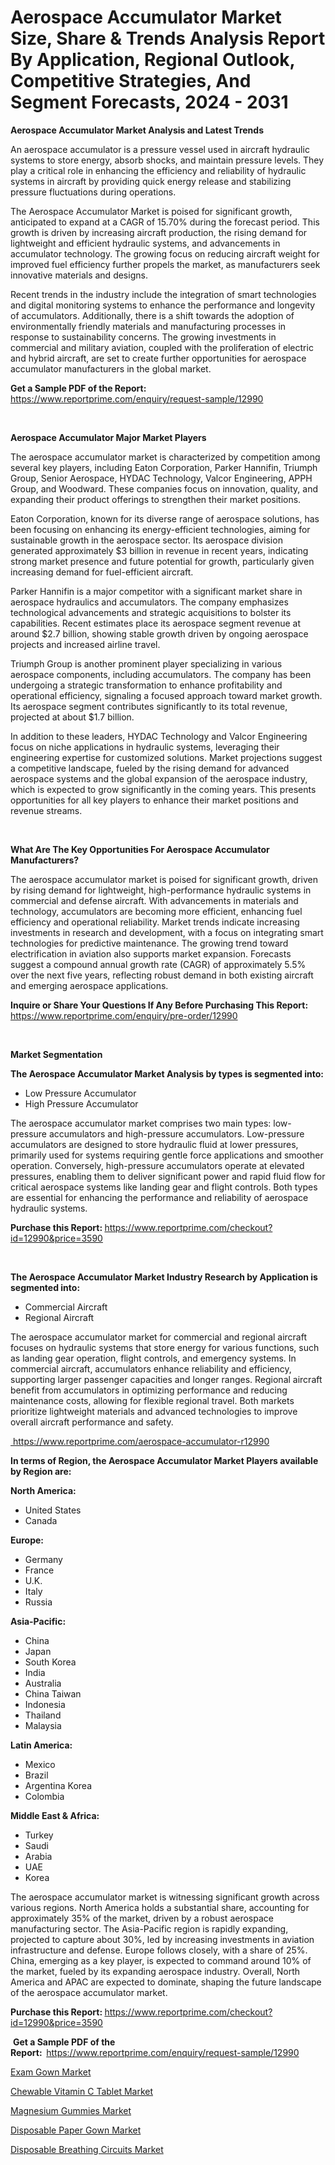 <p><h1>Aerospace Accumulator Market Size, Share & Trends Analysis Report By Application, Regional Outlook, Competitive Strategies, And Segment Forecasts, 2024 - 2031</h1></p><p><strong>Aerospace Accumulator Market Analysis and Latest Trends</strong></p>
<p><p>An aerospace accumulator is a pressure vessel used in aircraft hydraulic systems to store energy, absorb shocks, and maintain pressure levels. They play a critical role in enhancing the efficiency and reliability of hydraulic systems in aircraft by providing quick energy release and stabilizing pressure fluctuations during operations. </p><p>The Aerospace Accumulator Market is poised for significant growth, anticipated to expand at a CAGR of 15.70% during the forecast period. This growth is driven by increasing aircraft production, the rising demand for lightweight and efficient hydraulic systems, and advancements in accumulator technology. The growing focus on reducing aircraft weight for improved fuel efficiency further propels the market, as manufacturers seek innovative materials and designs.</p><p>Recent trends in the industry include the integration of smart technologies and digital monitoring systems to enhance the performance and longevity of accumulators. Additionally, there is a shift towards the adoption of environmentally friendly materials and manufacturing processes in response to sustainability concerns. The growing investments in commercial and military aviation, coupled with the proliferation of electric and hybrid aircraft, are set to create further opportunities for aerospace accumulator manufacturers in the global market.</p></p>
<p><strong>Get a Sample PDF of the Report:&nbsp;</strong> <a href="https://www.reportprime.com/enquiry/request-sample/12990?utm_campaign=104&utm_medium=2&utm_source=Github&utm_content=ia&utm_term=21112024&utm_id=aerospace-accumulator">https://www.reportprime.com/enquiry/request-sample/12990</a></p>
<p>&nbsp;</p>
<p><strong>Aerospace Accumulator Major Market Players</strong></p>
<p><p>The aerospace accumulator market is characterized by competition among several key players, including Eaton Corporation, Parker Hannifin, Triumph Group, Senior Aerospace, HYDAC Technology, Valcor Engineering, APPH Group, and Woodward. These companies focus on innovation, quality, and expanding their product offerings to strengthen their market positions.</p><p>Eaton Corporation, known for its diverse range of aerospace solutions, has been focusing on enhancing its energy-efficient technologies, aiming for sustainable growth in the aerospace sector. Its aerospace division generated approximately $3 billion in revenue in recent years, indicating strong market presence and future potential for growth, particularly given increasing demand for fuel-efficient aircraft.</p><p>Parker Hannifin is a major competitor with a significant market share in aerospace hydraulics and accumulators. The company emphasizes technological advancements and strategic acquisitions to bolster its capabilities. Recent estimates place its aerospace segment revenue at around $2.7 billion, showing stable growth driven by ongoing aerospace projects and increased airline travel.</p><p>Triumph Group is another prominent player specializing in various aerospace components, including accumulators. The company has been undergoing a strategic transformation to enhance profitability and operational efficiency, signaling a focused approach toward market growth. Its aerospace segment contributes significantly to its total revenue, projected at about $1.7 billion.</p><p>In addition to these leaders, HYDAC Technology and Valcor Engineering focus on niche applications in hydraulic systems, leveraging their engineering expertise for customized solutions. Market projections suggest a competitive landscape, fueled by the rising demand for advanced aerospace systems and the global expansion of the aerospace industry, which is expected to grow significantly in the coming years. This presents opportunities for all key players to enhance their market positions and revenue streams.</p></p>
<p>&nbsp;</p>
<p><strong>What Are The Key Opportunities For Aerospace Accumulator Manufacturers?</strong></p>
<p><p>The aerospace accumulator market is poised for significant growth, driven by rising demand for lightweight, high-performance hydraulic systems in commercial and defense aircraft. With advancements in materials and technology, accumulators are becoming more efficient, enhancing fuel efficiency and operational reliability. Market trends indicate increasing investments in research and development, with a focus on integrating smart technologies for predictive maintenance. The growing trend toward electrification in aviation also supports market expansion. Forecasts suggest a compound annual growth rate (CAGR) of approximately 5.5% over the next five years, reflecting robust demand in both existing aircraft and emerging aerospace applications.</p></p>
<p><strong>Inquire or Share Your Questions If Any Before Purchasing This Report:</strong> <a href="https://www.reportprime.com/enquiry/pre-order/12990?utm_campaign=104&utm_medium=2&utm_source=Github&utm_content=ia&utm_term=21112024&utm_id=aerospace-accumulator">https://www.reportprime.com/enquiry/pre-order/12990</a></p>
<p>&nbsp;</p>
<p><strong>Market Segmentation</strong></p>
<p><strong>The Aerospace Accumulator Market Analysis by types is segmented into:</strong></p>
<p><ul><li>Low Pressure Accumulator</li><li>High Pressure Accumulator</li></ul></p>
<p><p>The aerospace accumulator market comprises two main types: low-pressure accumulators and high-pressure accumulators. Low-pressure accumulators are designed to store hydraulic fluid at lower pressures, primarily used for systems requiring gentle force applications and smoother operation. Conversely, high-pressure accumulators operate at elevated pressures, enabling them to deliver significant power and rapid fluid flow for critical aerospace systems like landing gear and flight controls. Both types are essential for enhancing the performance and reliability of aerospace hydraulic systems.</p></p>
<p><strong>Purchase this Report:&nbsp;</strong><a href="https://www.reportprime.com/checkout?id=12990&price=3590&utm_campaign=104&utm_medium=2&utm_source=Github&utm_content=ia&utm_term=21112024&utm_id=aerospace-accumulator">https://www.reportprime.com/checkout?id=12990&price=3590</a></p>
<p>&nbsp;</p>
<p><strong>The Aerospace Accumulator Market Industry Research by Application is segmented into:</strong></p>
<p><ul><li>Commercial Aircraft</li><li>Regional Aircraft</li></ul></p>
<p><p>The aerospace accumulator market for commercial and regional aircraft focuses on hydraulic systems that store energy for various functions, such as landing gear operation, flight controls, and emergency systems. In commercial aircraft, accumulators enhance reliability and efficiency, supporting larger passenger capacities and longer ranges. Regional aircraft benefit from accumulators in optimizing performance and reducing maintenance costs, allowing for flexible regional travel. Both markets prioritize lightweight materials and advanced technologies to improve overall aircraft performance and safety.</p></p>
<p><a href="https://www.reportprime.com/aerospace-accumulator-r12990?utm_campaign=104&utm_medium=2&utm_source=Github&utm_content=ia&utm_term=21112024&utm_id=aerospace-accumulator">&nbsp;https://www.reportprime.com/aerospace-accumulator-r12990</a></p>
<p><strong>In terms of Region, the Aerospace Accumulator Market Players available by Region are:</strong></p>
<p>
    <p> <strong> North America: </strong>
        <ul>
            <li>United States</li>
            <li>Canada</li>
        </ul>
        </p> 
    <p> <strong> Europe: </strong>
        <ul>
            <li>Germany</li>
            <li>France</li>
            <li>U.K.</li>
            <li>Italy</li>
            <li>Russia</li>
        </ul>
        </p> 
    <p> <strong> Asia-Pacific: </strong>
        <ul>
            <li>China</li>
            <li>Japan</li>
            <li>South Korea</li>
            <li>India</li>
            <li>Australia</li>
            <li>China Taiwan</li>
            <li>Indonesia</li>
            <li>Thailand</li>
            <li>Malaysia</li>
        </ul>
        </p> 
    <p> <strong> Latin America: </strong>
        <ul>
            <li>Mexico</li>
            <li>Brazil</li>
            <li>Argentina Korea</li>
            <li>Colombia</li>
        </ul>
        </p> 
    <p> <strong> Middle East & Africa: </strong>
        <ul>
            <li>Turkey</li>
            <li>Saudi</li>
            <li>Arabia</li>
            <li>UAE</li>
            <li>Korea</li>
        </ul>
    </p>
    </p>
<p><p>The aerospace accumulator market is witnessing significant growth across various regions. North America holds a substantial share, accounting for approximately 35% of the market, driven by a robust aerospace manufacturing sector. The Asia-Pacific region is rapidly expanding, projected to capture about 30%, led by increasing investments in aviation infrastructure and defense. Europe follows closely, with a share of 25%. China, emerging as a key player, is expected to command around 10% of the market, fueled by its expanding aerospace industry. Overall, North America and APAC are expected to dominate, shaping the future landscape of the aerospace accumulator market.</p></p>
<p><strong>Purchase this Report: </strong><a href="https://www.reportprime.com/checkout?id=12990&price=3590&utm_campaign=104&utm_medium=2&utm_source=Github&utm_content=ia&utm_term=21112024&utm_id=aerospace-accumulator">https://www.reportprime.com/checkout?id=12990&price=3590</a></p>
<p>&nbsp;<strong>Get a Sample PDF of the Report:&nbsp;&nbsp;</strong><a href="https://www.reportprime.com/enquiry/request-sample/12990?utm_campaign=104&utm_medium=2&utm_source=Github&utm_content=ia&utm_term=21112024&utm_id=aerospace-accumulator">https://www.reportprime.com/enquiry/request-sample/12990</a></p>
<p><strong></strong></p>
<p><p><a href="https://www.linkedin.com/pulse/forecasts-exam-gown-market-anticipated-7-cagr-from-2024-mryle?utm_campaign=104&utm_medium=2&utm_source=Github&utm_content=ia&utm_term=21112024&utm_id=aerospace-accumulator">Exam Gown Market</a></p><p><a href="https://issuu.com/reportprime-2/docs/chewable-vitamin-c-tablet-market-si_5bb27119827cb4?utm_campaign=104&utm_medium=2&utm_source=Github&utm_content=ia&utm_term=21112024&utm_id=aerospace-accumulator">Chewable Vitamin C Tablet Market</a></p><p><a href="https://issuu.com/reportprime-2/docs/magnesium-gummies-market-size-2030._0819ca03f86647?utm_campaign=104&utm_medium=2&utm_source=Github&utm_content=ia&utm_term=21112024&utm_id=aerospace-accumulator">Magnesium Gummies Market</a></p><p><a href="https://www.linkedin.com/pulse/disposable-paper-gown-market-analysis-report-2024-2031-key-kh79e?utm_campaign=104&utm_medium=2&utm_source=Github&utm_content=ia&utm_term=21112024&utm_id=aerospace-accumulator">Disposable Paper Gown Market</a></p><p><a href="https://www.linkedin.com/pulse/disposable-breathing-circuits-market-challenges-forecasts-qcnbe?utm_campaign=104&utm_medium=2&utm_source=Github&utm_content=ia&utm_term=21112024&utm_id=aerospace-accumulator">Disposable Breathing Circuits Market</a></p></p>